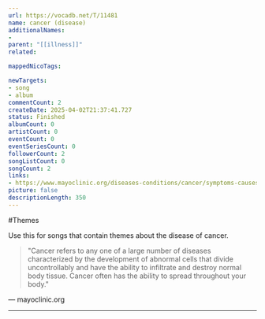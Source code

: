 ```yaml
---
url: https://vocadb.net/T/11481
name: cancer (disease)
additionalNames: 
- 
parent: "[[illness]]"
related:

mappedNicoTags:

newTargets:
- song
- album
commentCount: 2
createDate: 2025-04-02T21:37:41.727
status: Finished
albumCount: 0
artistCount: 0
eventCount: 0
eventSeriesCount: 0
followerCount: 2
songListCount: 0
songCount: 2
links: 
- https://www.mayoclinic.org/diseases-conditions/cancer/symptoms-causes/syc-20370588
picture: false
descriptionLength: 350
---
```


#Themes

Use this for songs that contain themes about the disease of cancer.

>"Cancer refers to any one of a large number of diseases characterized by the development of abnormal cells that divide uncontrollably and have the ability to infiltrate and destroy normal body tissue. Cancer often has the ability to spread throughout your body."

— mayoclinic.org

---

